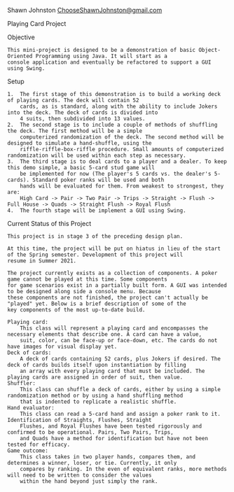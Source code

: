 Shawn Johnston
ChooseShawnJohnston@gmail.com

Playing Card Project

Objective

    This mini-project is designed to be a demonstration of basic Object-Oriented Programming using Java. It will start as a 
    console application and eventually be refactored to support a GUI using Swing.

Setup
    
    1.  The first stage of this demonstration is to build a working deck of playing cards. The deck will contain 52
        cards, as is standard, along with the ability to include Jokers into the deck. The deck of cards is divided into
        4 suits, then subdivided into 13 values.
    2.  The second stage is to include a couple of methods of shuffling the deck. The first method will be a simple
        computerized randomization of the deck. The second method will be designed to simulate a hand-shuffle, using the
        riffle-riffle-box-riffle procedure. Small amounts of computerized randomization will be used within each step as necessary.
    3.  The third stage is to deal cards to a player and a dealer. To keep this demo simple, a basic 5-card stud game will
        be implemented for now (The player's 5 cards vs. the dealer's 5-cards). Standard poker ranks will be used and both
        hands will be evaluated for them. From weakest to strongest, they are:
        High Card -> Pair -> Two Pair -> Trips -> Straight -> Flush -> Full House -> Quads -> Straight Flush -> Royal Flush
    4.  The fourth stage will be implement a GUI using Swing.

Current Status of this Project

    This project is in stage 3 of the preceding design plan.

    At this time, the project will be put on hiatus in lieu of the start of the Spring semester. Development of this project will 
    resume in Summer 2021.
    
    The project currently exists as a collection of components. A poker game cannot be played at this time. Some components
    for game scenarios exist in a partially built form. A GUI was intended to be designed along side a console menu. Because
    these components are not finished, the project can't actually be "played" yet. Below is a brief description of some of the
    key components of the most up-to-date build.
    
    Playing card:
        This class will represent a playing card and encompasses the necessary elements that describe one. A card can have a value, 
        suit, color, can be face-up or face-down, etc. The cards do not have images for visual display yet.
    Deck of cards:
        A deck of cards containing 52 cards, plus Jokers if desired. The deck of cards builds itself upon instantiation by filling
        an array with every playing card that must be included. The playing cards are assigned in order of suit, then value.
    Shuffler:
        This class can shuffle a deck of cards, either by using a simple randomization method or by using a hand shuffling method
        that is indented to replicate a realistic shuffle.
    Hand evaluator:
        This class can read a 5-card hand and assign a poker rank to it. Identification of Straights, Flushes, Straight 
        Flushes, and Royal Flushes have been tested rigorously and confirmed to be operational. Pairs, Two Pairs, Trips,
        and Quads have a method for identification but have not been tested for efficacy.
    Game outcome:
        This class takes in two player hands, compares them, and determines a winner, loser, or tie. Currently, it only
        compares by ranking. In the even of equivalent ranks, more methods will need to be written to consider the values
        within the hand beyond just simply the rank.
